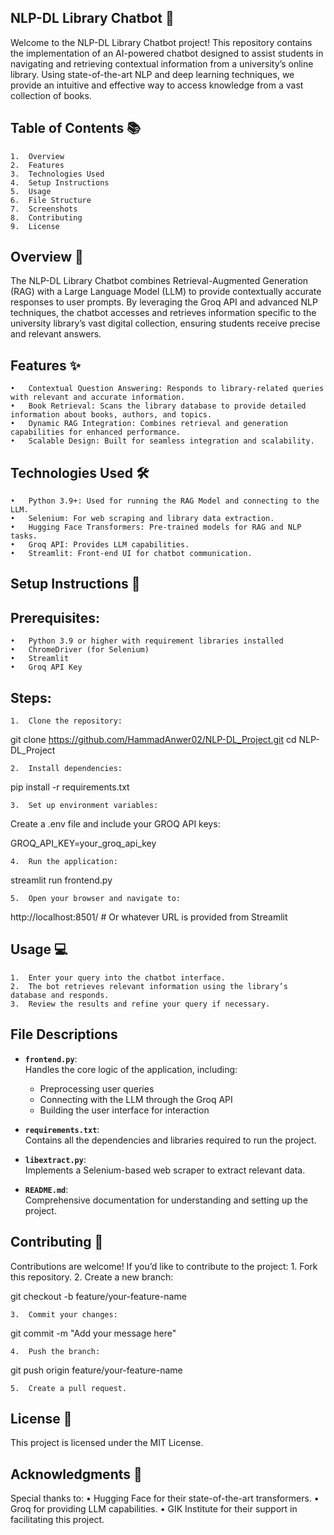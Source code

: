 ## NLP-DL Library Chatbot 🚀

Welcome to the NLP-DL Library Chatbot project! This repository contains the implementation of an AI-powered chatbot designed to assist students in navigating and retrieving contextual information from a university’s online library. Using state-of-the-art NLP and deep learning techniques, we provide an intuitive and effective way to access knowledge from a vast collection of books.

## Table of Contents 📚
	1.	Overview
	2.	Features
	3.	Technologies Used
	4.	Setup Instructions
	5.	Usage
	6.	File Structure
	7.	Screenshots
	8.	Contributing
	9.	License

## Overview 📝

The NLP-DL Library Chatbot combines Retrieval-Augmented Generation (RAG) with a Large Language Model (LLM) to provide contextually accurate responses to user prompts. By leveraging the Groq API and advanced NLP techniques, the chatbot accesses and retrieves information specific to the university library’s vast digital collection, ensuring students receive precise and relevant answers.

## Features ✨
	•	Contextual Question Answering: Responds to library-related queries with relevant and accurate information.
	•	Book Retrieval: Scans the library database to provide detailed information about books, authors, and topics.
	•	Dynamic RAG Integration: Combines retrieval and generation capabilities for enhanced performance.
	•	Scalable Design: Built for seamless integration and scalability.

## Technologies Used 🛠️
	•	Python 3.9+: Used for running the RAG Model and connecting to the LLM.
	•	Selenium: For web scraping and library data extraction.
	•	Hugging Face Transformers: Pre-trained models for RAG and NLP tasks.
	•	Groq API: Provides LLM capabilities.
	•	Streamlit: Front-end UI for chatbot communication.
	

## Setup Instructions 🔧

## Prerequisites:
	•	Python 3.9 or higher with requirement libraries installed
	•	ChromeDriver (for Selenium)
	•	Streamlit
    •	Groq API Key
    


## Steps:
	1.	Clone the repository:

git clone https://github.com/HammadAnwer02/NLP-DL_Project.git
cd NLP-DL_Project


	2.	Install dependencies:

pip install -r requirements.txt


	3.	Set up environment variables:
Create a .env file and include your GROQ API keys:

GROQ_API_KEY=your_groq_api_key


	4.	Run the application:

streamlit run frontend.py


	5.	Open your browser and navigate to:

http://localhost:8501/ # Or whatever URL is provided from Streamlit

## Usage 💻
	1.	Enter your query into the chatbot interface.
	2.	The bot retrieves relevant information using the library’s database and responds.
	3.	Review the results and refine your query if necessary.

## File Descriptions

- **`frontend.py`**:  
  Handles the core logic of the application, including:
  - Preprocessing user queries
  - Connecting with the LLM through the Groq API
  - Building the user interface for interaction  

- **`requirements.txt`**:  
  Contains all the dependencies and libraries required to run the project.

- **`libextract.py`**:  
  Implements a Selenium-based web scraper to extract relevant data.

- **`README.md`**:  
  Comprehensive documentation for understanding and setting up the project.

## Contributing 🤝

Contributions are welcome! If you’d like to contribute to the project:
	1.	Fork this repository.
	2.	Create a new branch:

git checkout -b feature/your-feature-name

	3.	Commit your changes:

git commit -m "Add your message here"

	4.	Push the branch:

git push origin feature/your-feature-name

	5.	Create a pull request.

## License 📜

This project is licensed under the MIT License.

## Acknowledgments 🙏

Special thanks to:
	•	Hugging Face for their state-of-the-art transformers.
	•	Groq for providing LLM capabilities.
	•	GIK Institute for their support in facilitating this project.
